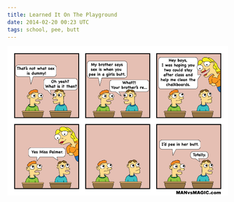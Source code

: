```yaml
---
title: Learned It On The Playground
date: 2014-02-20 00:23 UTC
tags: school, pee, butt
---
```

<img src="/images/learned-it-on-the-playground_manvsmagic.png" alt="School" />
